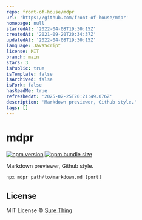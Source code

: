 ```yaml
---
repo: front-of-house/mdpr
url: 'https://github.com/front-of-house/mdpr'
homepage: null
starredAt: '2022-04-08T19:30:15Z'
createdAt: '2021-09-20T20:34:37Z'
updatedAt: '2022-04-08T19:30:15Z'
language: JavaScript
license: MIT
branch: main
stars: 3
isPublic: true
isTemplate: false
isArchived: false
isFork: false
hasReadMe: true
refreshedAt: '2025-02-25T20:21:49.076Z'
description: 'Markdown previewer, Github style.'
tags: []
---
```


# mdpr

[![npm version](https://img.shields.io/npm/v/mdpr?style=flat&colorA=4488FF&colorB=4488FF)](https://www.npmjs.com/package/mdpr) [![npm bundle size](https://badgen.net/packagephobia/install/mdpr?color=223355&labelColor=223355)](https://packagephobia.com/result?p=mdpr)

Markdown previewer, Github style.

```
npx mdpr path/to/markdown.md [port]
```

## License

MIT License © [Sure Thing](https://github.com/sure-thing)
